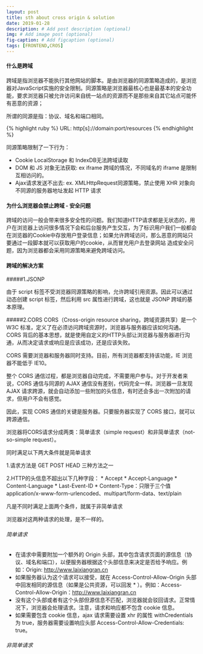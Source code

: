 ```yaml
---
layout: post
title: sth about cross origin & solution
date: 2019-01-28
description: # Add post description (optional)
img: # Add image post (optional)
fig-caption: # Add figcaption (optional)
tags: [FRONTEND,CROS]
---
```


#### 什么是跨域

跨域是指浏览器不能执行其他网站的脚本。是由浏览器的同源策略造成的，是浏览器对JavaScript实施的安全限制。同源策略是浏览器最核心也是最基本的安全功能，要求浏览器只被允许访问来自统一站点的资源而不是那些来自其它站点可能怀有恶意的资源；

所谓的同源是指：协议、域名和端口相同。

{% highlight ruby %}
URL: http[s]://domain:port/resources
{% endhighlight %}

同源策略限制了一下行为：

* Cookie LocalStorage 和 IndexDB无法跨域读取
* DOM 和 JS 对象无法获取: ex  iframe 跨域的情况，不同域名的 iframe 是限制互相访问的。
* Ajax请求发送不出去: ex. XMLHttpRequest同源策略，禁止使用 XHR 对象向不同源的服务器地址发起 HTTP 请求


#### 为什么浏览器会禁止跨域 - 安全问题

跨域的访问一般会带来很多安全性的问题。我们知道HTTP请求都是无状态的，用户在浏览器上访问很多情况下会和后台服务产生交互，为了标识用户我们一般都会在浏览器的Cookie中存放用户登录信息；如果允许跨域访问，那么恶意的网站只要通过一段脚本就可以获取用户的cookie，从而冒充用户去登录网站 造成安全问题，因为浏览器都会采用同源策略来避免跨域访问。


#### 跨域的解决方案

#####1.JSONP

由于 script 标签不受浏览器同源策略的影响，允许跨域引用资源。因此可以通过动态创建 script 标签，然后利用 src 属性进行跨域，这也就是 JSONP 跨域的基本原理。

#####2.CORS
CORS（Cross-origin resource sharing，跨域资源共享）是一个 W3C 标准，定义了在必须访问跨域资源时，浏览器与服务器应该如何沟通。CORS 背后的基本思想，就是使用自定义的HTTP头部让浏览器与服务器进行沟通，从而决定请求或响应是应该成功，还是应该失败。

CORS 需要浏览器和服务器同时支持。目前，所有浏览器都支持该功能，IE 浏览器不能低于 IE10。

整个 CORS 通信过程，都是浏览器自动完成，不需要用户参与。对于开发者来说，CORS 通信与同源的 AJAX 通信没有差别，代码完全一样。浏览器一旦发现 AJAX 请求跨源，就会自动添加一些附加的头信息，有时还会多出一次附加的请求，但用户不会有感觉。

因此，实现 CORS 通信的关键是服务器。只要服务器实现了 CORS 接口，就可以跨源通信。

浏览器将CORS请求分成两类：简单请求（simple request）和非简单请求（not-so-simple request）。


同时满足以下两大条件就是简单请求

1.请求方法是 GET POST HEAD 三种方法之一

2.HTTP的头信息不超出以下几种字段：
	* Accept
	* Accept-Language
	* Content-Language
	* Last-Event-ID
	* Content-Type：只限于三个值 application/x-www-form-urlencoded、multipart/form-data、text/plain

凡是不同时满足上面两个条件，就属于非简单请求

浏览器对这两种请求的处理，是不一样的。

###### 简单请求

* 在请求中需要附加一个额外的 Origin 头部，其中包含请求页面的源信息（协议、域名和端口），以便服务器根据这个头部信息来决定是否给予响应。例如：Origin: http://www.laixiangran.cn
* 如果服务器认为这个请求可以接受，就在 Access-Control-Allow-Origin 头部中回发相同的源信息（如果是公共资源，可以回发 * ）。例如：Access-Control-Allow-Origin：http://www.laixiangran.cn
* 没有这个头部或者有这个头部但源信息不匹配，浏览器就会驳回请求。正常情况下，浏览器会处理请求。注意，请求和响应都不包含 cookie 信息。
* 如果需要包含 cookie 信息，ajax 请求需要设置 xhr 的属性 withCredentials 为 true，服务器需要设置响应头部 Access-Control-Allow-Credentials: true。

###### 非简单请求






















